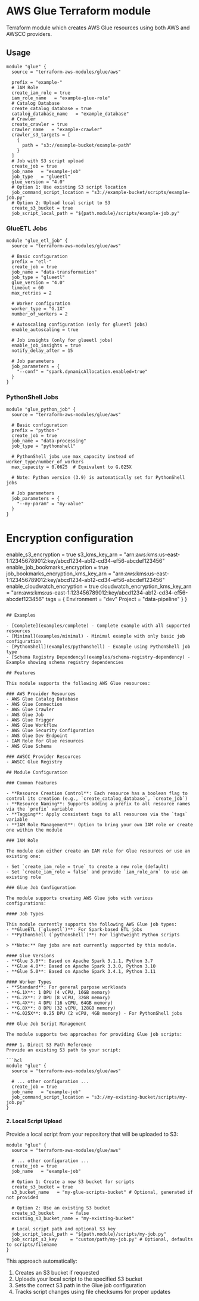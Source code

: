 # AWS Glue Terraform module

Terraform module which creates AWS Glue resources using both AWS and AWSCC providers.

## Usage

```hcl
module "glue" {
  source = "terraform-aws-modules/glue/aws"

  prefix = "example-"
  # IAM Role
  create_iam_role = true
  iam_role_name   = "example-glue-role"
  # Catalog Database
  create_catalog_database = true
  catalog_database_name   = "example_database"
  # Crawler
  create_crawler = true
  crawler_name   = "example-crawler"
  crawler_s3_targets = [
    {
      path = "s3://example-bucket/example-path"
    }
  ]
  # Job with S3 script upload
  create_job = true
  job_name   = "example-job"
  job_type   = "glueetl"
  glue_version = "4.0"
  # Option 1: Use existing S3 script location
  job_command_script_location = "s3://example-bucket/scripts/example-job.py"
  # Option 2: Upload local script to S3
  create_s3_bucket = true
  job_script_local_path = "${path.module}/scripts/example-job.py"
```

### GlueETL Jobs
```hcl
module "glue_etl_job" {
  source = "terraform-aws-modules/glue/aws"

  # Basic configuration
  prefix = "etl-"
  create_job = true
  job_name = "data-transformation"
  job_type = "glueetl"
  glue_version = "4.0"
  timeout = 60
  max_retries = 2
  
  # Worker configuration
  worker_type = "G.1X"
  number_of_workers = 2
  
  # Autoscaling configuration (only for glueetl jobs)
  enable_autoscaling = true
  
  # Job insights (only for glueetl jobs)
  enable_job_insights = true
  notify_delay_after = 15
  
  # Job parameters
  job_parameters = {
    "--conf" = "spark.dynamicAllocation.enabled=true"
  }
}
```

### PythonShell Jobs
```hcl
module "glue_python_job" {
  source = "terraform-aws-modules/glue/aws"

  # Basic configuration
  prefix = "python-"
  create_job = true
  job_name = "data-processing"
  job_type = "pythonshell"
  
  # PythonShell jobs use max_capacity instead of worker_type/number_of_workers
  max_capacity = 0.0625  # Equivalent to G.025X
  
  # Note: Python version (3.9) is automatically set for PythonShell jobs
  
  # Job parameters
  job_parameters = {
    "--my-param" = "my-value"
  }
}
```
  # Encryption configuration
  enable_s3_encryption = true
  s3_kms_key_arn = "arn:aws:kms:us-east-1:123456789012:key/abcd1234-ab12-cd34-ef56-abcdef123456"
  enable_job_bookmarks_encryption = true
  job_bookmarks_encryption_kms_key_arn = "arn:aws:kms:us-east-1:123456789012:key/abcd1234-ab12-cd34-ef56-abcdef123456"
  enable_cloudwatch_encryption = true
  cloudwatch_encryption_kms_key_arn = "arn:aws:kms:us-east-1:123456789012:key/abcd1234-ab12-cd34-ef56-abcdef123456"
  tags = {
    Environment = "dev"
    Project     = "data-pipeline"
  }
}
```

## Examples

- [Complete](examples/complete) - Complete example with all supported resources
- [Minimal](examples/minimal) - Minimal example with only basic job configuration
- [PythonShell](examples/pythonshell) - Example using PythonShell job type
- [Schema Registry Dependency](examples/schema-registry-dependency) - Example showing schema registry dependencies

## Features

This module supports the following AWS Glue resources:

### AWS Provider Resources
- AWS Glue Catalog Database
- AWS Glue Connection
- AWS Glue Crawler
- AWS Glue Job
- AWS Glue Trigger
- AWS Glue Workflow
- AWS Glue Security Configuration
- AWS Glue Dev Endpoint
- IAM Role for Glue resources
- AWS Glue Schema

### AWSCC Provider Resources
- AWSCC Glue Registry

## Module Configuration

### Common Features

- **Resource Creation Control**: Each resource has a boolean flag to control its creation (e.g., `create_catalog_database`, `create_job`)
- **Resource Naming**: Supports adding a prefix to all resource names via the `prefix` variable
- **Tagging**: Apply consistent tags to all resources via the `tags` variable
- **IAM Role Management**: Option to bring your own IAM role or create one within the module

### IAM Role

The module can either create an IAM role for Glue resources or use an existing one:

- Set `create_iam_role = true` to create a new role (default)
- Set `create_iam_role = false` and provide `iam_role_arn` to use an existing role

### Glue Job Configuration

The module supports creating AWS Glue jobs with various configurations:

#### Job Types

This module currently supports the following AWS Glue job types:
- **GlueETL (`glueetl`)**: For Spark-based ETL jobs
- **PythonShell (`pythonshell`)**: For lightweight Python scripts

> **Note:** Ray jobs are not currently supported by this module.

#### Glue Versions
- **Glue 3.0**: Based on Apache Spark 3.1.1, Python 3.7
- **Glue 4.0**: Based on Apache Spark 3.3.0, Python 3.10
- **Glue 5.0**: Based on Apache Spark 3.4.1, Python 3.11

#### Worker Types
- **Standard**: For general purpose workloads
- **G.1X**: 1 DPU (4 vCPU, 16GB memory)
- **G.2X**: 2 DPU (8 vCPU, 32GB memory)
- **G.4X**: 4 DPU (16 vCPU, 64GB memory)
- **G.8X**: 8 DPU (32 vCPU, 128GB memory)
- **G.025X**: 0.25 DPU (2 vCPU, 4GB memory) - For PythonShell jobs

### Glue Job Script Management

The module supports two approaches for providing Glue job scripts:

#### 1. Direct S3 Path Reference
Provide an existing S3 path to your script:

```hcl
module "glue" {
  source = "terraform-aws-modules/glue/aws"

  # ... other configuration ...
  create_job = true
  job_name   = "example-job"
  job_command_script_location = "s3://my-existing-bucket/scripts/my-job.py"
}
```

#### 2. Local Script Upload
Provide a local script from your repository that will be uploaded to S3:

```hcl
module "glue" {
  source = "terraform-aws-modules/glue/aws"

  # ... other configuration ...
  create_job = true
  job_name   = "example-job"
  
  # Option 1: Create a new S3 bucket for scripts
  create_s3_bucket = true
  s3_bucket_name   = "my-glue-scripts-bucket" # Optional, generated if not provided
  
  # Option 2: Use an existing S3 bucket
  create_s3_bucket      = false
  existing_s3_bucket_name = "my-existing-bucket"
  
  # Local script path and optional S3 key
  job_script_local_path = "${path.module}/scripts/my-job.py"
  job_script_s3_key     = "custom/path/my-job.py" # Optional, defaults to scripts/filename
}
```

This approach automatically:
1. Creates an S3 bucket if requested
2. Uploads your local script to the specified S3 bucket
3. Sets the correct S3 path in the Glue job configuration
4. Tracks script changes using file checksums for proper updates
